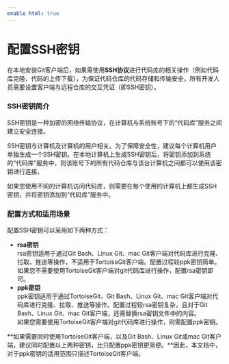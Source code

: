 ```yaml
---
enable html: true
---
```

# 配置SSH密钥

在本地安装Git客户端后，如果需使用**SSH协议**进行代码库的相关操作（例如代码库克隆、代码的上传下载），为保证代码仓库的代码存储和传输安全，所有开发人员需要设置客户端与远程仓库的交互凭证（即SSH密钥）。         

### SSH密钥简介           

SSH密钥是一种加密的网络传输协议，在计算机与系统账号下的“代码库”服务之间建立安全连接。

SSH密钥与计算机及计算机的用户相关。为了保障安全性，建议每个计算机用户单独生成一个SSH密钥。在本地计算机上生成SSH密钥后，将密钥添加到系统的“代码库”服务中，则该账号下的所有代码仓库与该台计算机之间都可以使用该密钥进行连接。         

如果您使用不同的计算机访问代码库，则需要在每个使用的计算机上都生成SSH密钥，并将密钥添加到“代码库”服务中。      

### 配置方式和适用场景          

配置SSH密钥可以采用如下两种方式：
* **rsa密钥**                 
  rsa密钥适用于通过Git Bash、Linux Git、mac Git客户端对代码库进行克隆、拉取、推送等操作，不适用于TortoiseGit客户端。配置过程较ppk密钥简单。          
  如果您不需要使用TortoiseGit客户端对git代码库进行操作，配置rsa密钥即可。          
* **ppk密钥**          
  ppk密钥适用于通过TortoiseGit、Git Bash、Linux Git、mac Git客户端对代码库进行克隆、拉取、推送等操作。配置过程较rsa密钥复杂，且对于Git Bash、Linux Git、mac Git客户端，还需替换rsa密钥文件中的内容。         
  如果您需要使用TortoiseGit客户端对git代码库进行操作，则需配置ppk密钥。          

**如果需要同时使用TortoiseGit客户端，以及Git Bash、Linux Git或mac Git客户端，建议同时配置以上两种密钥，比只配置ppk密钥更简便。**因此，本文档中，对于ppk密钥的适用范围只描述TortoiseGit客户端。      
